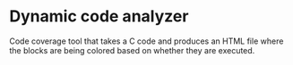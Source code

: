 # Dynamic code analyzer
 Code coverage tool that takes a C code and produces an HTML file where the blocks are being colored based on whether they are executed.
